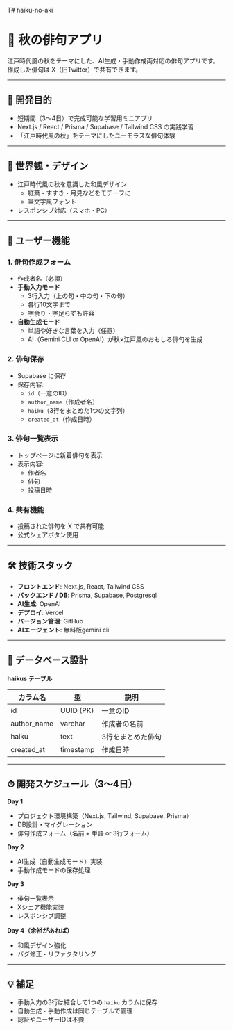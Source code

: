 T# haiku-no-aki
# 🍁 秋の俳句アプリ

江戸時代風の秋をテーマにした、AI生成・手動作成両対応の俳句アプリです。  
作成した俳句は X（旧Twitter）で共有できます。

---

## 🎯 開発目的
- 短期間（3〜4日）で完成可能な学習用ミニアプリ
- Next.js / React / Prisma / Supabase / Tailwind CSS の実践学習
- 「江戸時代風の秋」をテーマにしたユーモラスな俳句体験

---

## 🌸 世界観・デザイン
- 江戸時代風の秋を意識した和風デザイン
  - 紅葉・すすき・月見などをモチーフに
  - 筆文字風フォント
- レスポンシブ対応（スマホ・PC）

---

## 👤 ユーザー機能

### 1. 俳句作成フォーム
- 作成者名（必須）
- **手動入力モード**  
  - 3行入力（上の句・中の句・下の句）  
  - 各行10文字まで  
  - 字余り・字足らずも許容
- **自動生成モード**  
  - 単語や好きな言葉を入力（任意）  
  - AI（Gemini CLI or OpenAI）が秋×江戸風のおもしろ俳句を生成

### 2. 俳句保存
- Supabase に保存
- 保存内容:
  - `id`（一意のID）
  - `author_name`（作成者名）
  - `haiku`（3行をまとめた1つの文字列）
  - `created_at`（作成日時）

### 3. 俳句一覧表示
- トップページに新着俳句を表示
- 表示内容:
  - 作者名
  - 俳句
  - 投稿日時

### 4. 共有機能
- 投稿された俳句を X で共有可能
- 公式シェアボタン使用

---

## 🛠 技術スタック
- **フロントエンド**: Next.js, React, Tailwind CSS
- **バックエンド / DB**: Prisma, Supabase, Postgresql
- **AI生成**: OpenAI
- **デプロイ**: Vercel
- **バージョン管理**: GitHub
- **AIエージェント**: 無料版gemini cli

---

## 📂 データベース設計

**haikus テーブル**

| カラム名     | 型          | 説明 |
|--------------|-------------|------|
| id           | UUID (PK)   | 一意のID |
| author_name  | varchar     | 作成者の名前 |
| haiku        | text        | 3行をまとめた俳句 |
| created_at   | timestamp   | 作成日時 |

---

## ⏱ 開発スケジュール（3〜4日）

**Day 1**
- プロジェクト環境構築（Next.js, Tailwind, Supabase, Prisma）
- DB設計・マイグレーション
- 俳句作成フォーム（名前 + 単語 or 3行フォーム）

**Day 2**
- AI生成（自動生成モード）実装
- 手動作成モードの保存処理

**Day 3**
- 俳句一覧表示
- Xシェア機能実装
- レスポンシブ調整

**Day 4（余裕があれば）**
- 和風デザイン強化
- バグ修正・リファクタリング

---

## 💡 補足
- 手動入力の3行は結合して1つの `haiku` カラムに保存
- 自動生成・手動作成は同じテーブルで管理
- 認証やユーザーIDは不要
